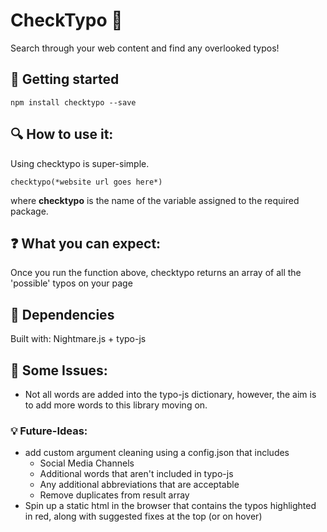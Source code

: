 # CheckTypo :book:
Search through your web content and find any overlooked typos!

## 🚀 Getting started
```
npm install checktypo --save
```

## 🔍 How to use it:
Using checktypo is super-simple.

```
checktypo(*website url goes here*)
```

where **checktypo** is the name of the variable assigned to the required package.

## ❓ What you can expect:

Once you run the function above, checktypo returns an array of all the 'possible' typos on your page

## 🔹 Dependencies
Built with: Nightmare.js + typo-js

## 🔸 Some Issues:
+ Not all words are added into the typo-js dictionary, however, the aim is to add more words to this library moving on.

### 💡 Future-Ideas:
+ add custom argument cleaning using a config.json that includes
    - Social Media Channels
    - Additional words that aren't included in typo-js
    - Any additional abbreviations that are acceptable
    - Remove duplicates from result array
+ Spin up a static html in the browser that contains the typos highlighted in red, along with suggested fixes at the top (or on hover)
